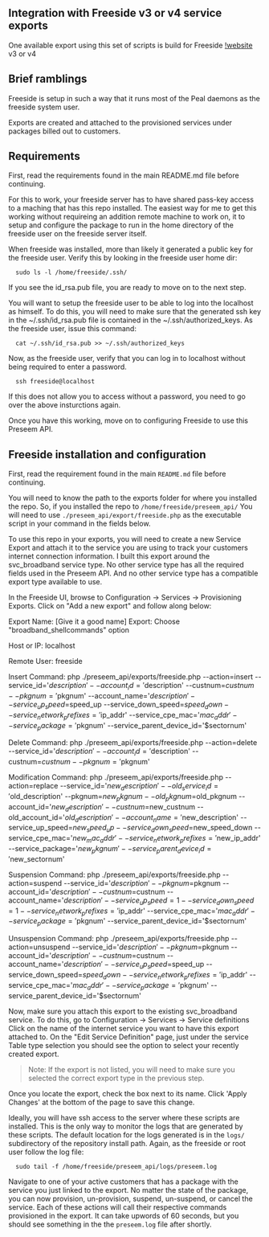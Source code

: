 ## Integration with Freeside v3 or v4 service exports

One available export using this set of scripts is build for Freeside [!website](https://github.com/freeside/Freeside) v3 or v4

## Brief ramblings

Freeside is setup in such a way that it runs most of the Peal daemons as the freeside system user.

Exports are created and attached to the provisioned services under packages billed out to customers.

## Requirements

First, read the requirements found in the main README.md file before continuing.

For this to work, your freeside server has to have shared pass-key access to a maching that has this repo installed.  The easiest way for me to get this working without requireing an addition remote machine to work on, it to setup and configure the package to run in the home directory of the freeside user on the freeside server itself.

When freeside was installed, more than likely it generated a public key for the freeside user.  Verify this by looking in the freeside user home dir:

```
  sudo ls -l /home/freeside/.ssh/
```

If you see the id_rsa.pub file, you are ready to move on to the next step.

You will want to setup the freeside user to be able to log into the localhost as himself.  To do this, you will need to make sure that the generated ssh key in the ~/.ssh/id_rsa.pub file is contained in the ~/.ssh/authorized_keys.  As the freeside user, issue this command:

```
  cat ~/.ssh/id_rsa.pub >> ~/.ssh/authorized_keys
```

Now, as the freeside user, verify that you can log in to localhost without being required to enter a password.

```
  ssh freeside@localhost
```

If this does not allow you to access without a password, you need to go over the above insturctions again.

Once you have this working, move on to configuring Freeside to use this Preseem API.

## Freeside installation and configuration

First, read the requirement found in the main `README.md` file before continuing.

You will need to know the path to the exports folder for where you installed the repo.  So, if you installed the repo to `/home/freeside/preseem_api/`  You will need to use `./preseem_api/export/freeside.php` as the executable script in your command in the fields below.

To use this repo in your exports, you will need to create a new Service Export and attach it to the service you are using to track your customers internet connection information.  I built this export around the svc_broadband service type.  No other service type has all the required fields used in the Preseem API.  And no other service type has a compatible export type available to use.

In the Freeside UI, browse to Configuration -> Services -> Provisioning Exports.  Click on "Add a new export" and follow along below:

Export Name: [Give it a good name]
Export: Choose "broadband_shellcommands" option

Host or IP:
    localhost

Remote User:
    freeside

Insert Command:
    php ./preseem_api/exports/freeside.php --action=insert --service_id='$description' --account_id='$description' --custnum=$custnum --pkgnum='$pkgnum' --account_name='$description' --service_up_speed=$speed_up --service_down_speed=$speed_down --service_network_prefixes='$ip_addr' --service_cpe_mac='$mac_addr' --service_package='$pkgnum' --service_parent_device_id='$sectornum'

Delete Command:
    php ./preseem_api/exports/freeside.php --action=delete --service_id='$description' --account_id='$description' --custnum=$custnum --pkgnum='$pkgnum'

Modification Command:
    php ./preseem_api/exports/freeside.php --action=replace --service_id='$new_description' --old_service_id='$old_description' --pkgnum=$new_pkgnum --old_pkgnum=$old_pkgnum --account_id='$new_description' --custnum=$new_custnum --old_account_id='$old_description' --account_name='$new_description' --service_up_speed=$new_speed_up --service_down_speed=$new_speed_down --service_cpe_mac='$new_mac_addr' --service_network_prefixes='$new_ip_addr' --service_package='$new_pkgnum' --service_parent_device_id='$new_sectornum'

Suspension Command:
    php ./preseem_api/exports/freeside.php --action=suspend --service_id='$description' --pkgnum=$pkgnum --account_id='$description' --custnum=$custnum --account_name='$description' --service_up_speed=1 --service_down_speed=1 --service_network_prefixes='$ip_addr' --service_cpe_mac='$mac_addr' --service_package='$pkgnum' --service_parent_device_id='$sectornum'

Unsuspension Command:
    php ./preseem_api/exports/freeside.php --action=unsuspend --service_id='$description' --pkgnum=$pkgnum --account_id='$description' --custnum=$custnum --account_name='$description' --service_up_speed=$speed_up --service_down_speed=$speed_down --service_network_prefixes='$ip_addr' --service_cpe_mac='$mac_addr' --service_package='$pkgnum' --service_parent_device_id='$sectornum'

Now, make sure you attach this export to the existing svc_broadband service.  To do this, go to Configuration -> Services -> Service definitions  Click on the name of the internet service you want to have this export attached to.  On the "Edit Service Definition" page, just under the service Table type selection you should see the option to select your recently created export.

> Note: If the export is not listed, you will need to make sure you selected the correct export type in the previous step.

Once you locate the export, check the box next to its name.  Click 'Apply Changes' at the bottom of the page to save this change.

Ideally, you will have ssh access to the server where these scripts are installed.  This is the only way to monitor the logs that are generated by these scripts.  The default location for the logs generated is in the `logs/` subdirectory of the repository install path.  Again, as the freeside or root user follow the log file:

```
  sudo tail -f /home/freeside/preseem_api/logs/preseem.log
```

Navigate to one of your active customers that has a package with the service you just linked to the export.  No matter the state of the package, you can now provision, un-provision, suspend, un-suspend, or cancel the service.  Each of these actions will call their respective commands provisioned in the export.  It can take upwords of 60 seconds, but you should see something in the the `preseem.log` file after shortly.
